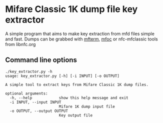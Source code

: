 # Mifare Classic 1K dump file key extractor

A simple program that aims to make key extraction from mfd files simple and fast.
Dumps can be grabbed with [mfterm](https://github.com/4ZM/mfterm), [mfoc](https://github.com/nfc-tools/mfoc) or nfc-mfclassic tools from libnfc.org

## Command line options
```
./key_extractor.py -h
usage: key_extractor.py [-h] [-i INPUT] [-o OUTPUT]

A simple tool to extract keys from Mifare Classic 1K dump files.

optional arguments:
  -h, --help            show this help message and exit
  -i INPUT, --input INPUT
                        Mifare 1K dump input file
  -o OUTPUT, --output OUTPUT
                        Key output file
```
